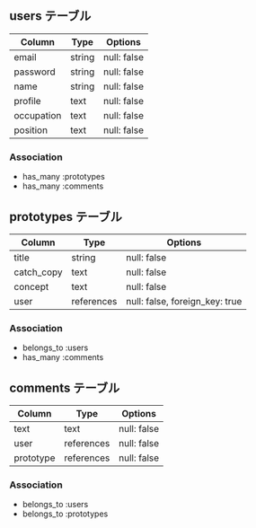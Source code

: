 
## users テーブル

| Column   | Type   | Options     |
| -------- | ------ | ----------- |
| email    | string | null: false |
| password | string | null: false |
| name     | string | null: false |
| profile  | text   | null: false |
| occupation | text | null: false |
| position | text | null: false |

### Association

- has_many :prototypes
- has_many :comments

## prototypes テーブル

| Column | Type   | Options     |
| ------ | ------ | ----------- |
| title  | string | null: false |
| catch_copy | text | null: false |
| concept | text | null: false |
| user   | references | null: false, foreign_key: true |

### Association

- belongs_to :users
- has_many :comments

## comments テーブル

| Column   | Type   | Options     |
| -------- | ------ | ----------- |
| text     | text   | null: false |
| user     | references | null: false |
| prototype | references | null: false |

### Association

- belongs_to :users
- belongs_to :prototypes